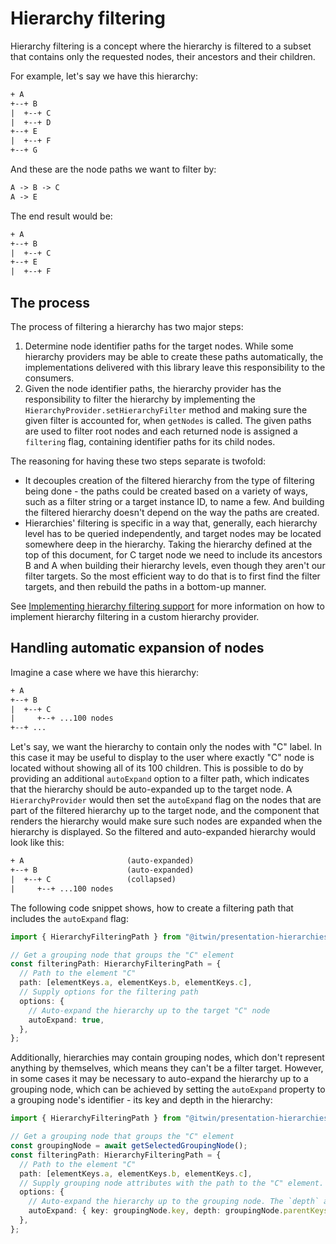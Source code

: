 # Hierarchy filtering

Hierarchy filtering is a concept where the hierarchy is filtered to a subset that contains only the requested nodes, their ancestors and their children.

For example, let's say we have this hierarchy:

```txt
+ A
+--+ B
|  +--+ C
|  +--+ D
+--+ E
|  +--+ F
+--+ G
```

And these are the node paths we want to filter by:

```txt
A -> B -> C
A -> E
```

The end result would be:

```txt
+ A
+--+ B
|  +--+ C
+--+ E
|  +--+ F
```

## The process

The process of filtering a hierarchy has two major steps:

1. Determine node identifier paths for the target nodes. While some hierarchy providers may be able to create these paths automatically, the implementations delivered with this library leave this responsibility to the consumers.
2. Given the node identifier paths, the hierarchy provider has the responsibility to filter the hierarchy by implementing the `HierarchyProvider.setHierarchyFilter` method and making sure the given filter is accounted for, when `getNodes` is called. The given paths are used to filter root nodes and each returned node is assigned a `filtering` flag, containing identifier paths for its child nodes.

The reasoning for having these two steps separate is twofold:

- It decouples creation of the filtered hierarchy from the type of filtering being done - the paths could be created based on a variety of ways, such as a filter string or a target instance ID, to name a few. And building the filtered hierarchy doesn't depend on the way the paths are created.
- Hierarchies' filtering is specific in a way that, generally, each hierarchy level has to be queried independently, and target nodes may be located somewhere deep in the hierarchy. Taking the hierarchy defined at the top of this document, for C target node we need to include its ancestors B and A when building their hierarchy levels, even though they aren't our filter targets. So the most efficient way to do that is to first find the filter targets, and then rebuild the paths in a bottom-up manner.

See [Implementing hierarchy filtering support](./CustomHierarchyProviders.md#implementing-hierarchy-filtering-support) for more information on how to implement hierarchy filtering in a custom hierarchy provider.

## Handling automatic expansion of nodes

Imagine a case where we have this hierarchy:

```txt
+ A
+--+ B
|  +--+ C
|     +--+ ...100 nodes
+--+ ...
```

Let's say, we want the hierarchy to contain only the nodes with "C" label. In this case it may be useful to display to the user where exactly "C" node is located without showing all of its 100 children. This is possible to do by providing an additional `autoExpand` option to a filter path, which indicates that the hierarchy should be auto-expanded up to the target node. A `HierarchyProvider` would then set the `autoExpand` flag on the nodes that are part of the filtered hierarchy up to the target node, and the component that renders the hierarchy would make sure such nodes are expanded when the hierarchy is displayed. So the filtered and auto-expanded hierarchy would look like this:

```txt
+ A                       (auto-expanded)
+--+ B                    (auto-expanded)
|  +--+ C                 (collapsed)
|     +--+ ...100 nodes
```

The following code snippet shows, how to create a filtering path that includes the `autoExpand` flag:

<!-- [[include: [Presentation.Hierarchies.HierarchyFiltering.HierarchyFilteringPathImport, Presentation.Hierarchies.HierarchyFiltering.AutoExpand.FilteringPath], ts]] -->
<!-- BEGIN EXTRACTION -->

```ts
import { HierarchyFilteringPath } from "@itwin/presentation-hierarchies";

// Get a grouping node that groups the "C" element
const filteringPath: HierarchyFilteringPath = {
  // Path to the element "C"
  path: [elementKeys.a, elementKeys.b, elementKeys.c],
  // Supply options for the filtering path
  options: {
    // Auto-expand the hierarchy up to the target "C" node
    autoExpand: true,
  },
};
```

<!-- END EXTRACTION -->

Additionally, hierarchies may contain grouping nodes, which don't represent anything by themselves, which means they can't be a filter target. However, in some cases it may be necessary to auto-expand the hierarchy up to a grouping node, which can be achieved by setting the `autoExpand` property to a grouping node's identifier - its key and depth in the hierarchy:

<!-- [[include: [Presentation.Hierarchies.HierarchyFiltering.HierarchyFilteringPathImport, Presentation.Hierarchies.HierarchyFiltering.AutoExpandUntilGroupingNode.FilteringPath], ts]] -->
<!-- BEGIN EXTRACTION -->

```ts
import { HierarchyFilteringPath } from "@itwin/presentation-hierarchies";

// Get a grouping node that groups the "C" element
const groupingNode = await getSelectedGroupingNode();
const filteringPath: HierarchyFilteringPath = {
  // Path to the element "C"
  path: [elementKeys.a, elementKeys.b, elementKeys.c],
  // Supply grouping node attributes with the path to the "C" element.
  options: {
    // Auto-expand the hierarchy up to the grouping node. The `depth` attribute equals to the number of parents.
    autoExpand: { key: groupingNode.key, depth: groupingNode.parentKeys.length },
  },
};
```

<!-- END EXTRACTION -->

